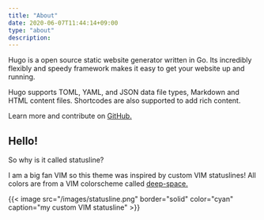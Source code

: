 ```yaml
---
title: "About"
date: 2020-06-07T11:44:14+09:00
type: "about"
description: 
---
```


Hugo is a open source static website generator written in Go. Its incredibly flexibly and speedy framework makes it easy
to get your website up and running.

Hugo supports TOML, YAML, and JSON data file types, Markdown and HTML content files. Shortcodes are also supported to add
rich content.

Learn more and contribute on [GitHub.](https://github.com/gohugoio)

## Hello!
So why is it called statusline? 

I am a big fan VIM so this theme was inspired by custom VIM statuslines!
All colors are from a VIM colorscheme called [deep-space.](https://github.com/tyrannicaltoucan/vim-deep-space)

<!-- ![vim-statusline-image](/images/statusline.png "my custom VIM statusline") -->
{{< image src="/images/statusline.png" border="solid" color="cyan" caption="my custom VIM statusline" >}}


